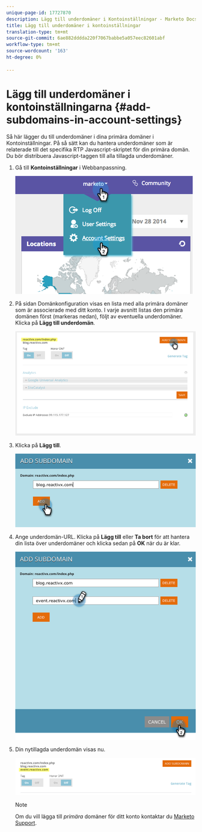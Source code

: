 ```yaml
---
unique-page-id: 17727870
description: Lägg till underdomäner i Kontoinställningar - Marketo Docs - Produktdokumentation
title: Lägg till underdomäner i kontoinställningar
translation-type: tm+mt
source-git-commit: 6ae882dddda220f7067babbe5a057eec82601abf
workflow-type: tm+mt
source-wordcount: '163'
ht-degree: 0%

---
```



# Lägg till underdomäner i kontoinställningarna {#add-subdomains-in-account-settings}

Så här lägger du till underdomäner i dina primära domäner i Kontoinställningar. På så sätt kan du hantera underdomäner som är relaterade till det specifika RTP Javascript-skriptet för din primära domän. Du bör distribuera Javascript-taggen till alla tillagda underdomäner.

1. Gå till **Kontoinställningar** i Webbanpassning.

   ![](assets/image2014-12-1-23-3-12.png)

1. På sidan Domänkonfiguration visas en lista med alla primära domäner som är associerade med ditt konto. I varje avsnitt listas den primära domänen först (markeras nedan), följt av eventuella underdomäner. Klicka på **Lägg till underdomän**.

   ![](assets/highlightprimary2.png)

1. Klicka på **Lägg till**.

   ![](assets/add.png)

1. Ange underdomän-URL. Klicka på **Lägg till** eller **Ta bort** för att hantera din lista över underdomäner och klicka sedan på **OK** när du är klar.

   ![](assets/newsubdomain.png)

1. Din nytillagda underdomän visas nu.

   ![](assets/finalnew.png)

   >[!NOTE]
   >
   >Om du vill lägga till *primära* domäner för ditt konto kontaktar du [Marketo Support](https://docs.marketo.com/cdn-cgi/l/email-protection#5e2d2b2e2e312c2a1e333f2c353b2a31703d3133).


